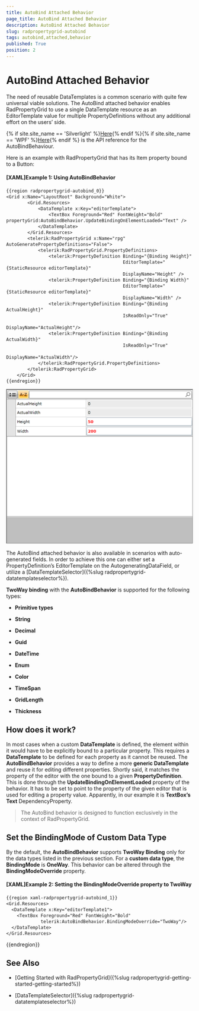 ```yaml
---
title: AutoBind Attached Behavior
page_title: AutoBind Attached Behavior
description: AutoBind Attached Behavior
slug: radpropertygrid-autobind
tags: autobind,attached,behavior
published: True
position: 2
---
```


# AutoBind Attached Behavior



The need of reusable DataTemplates is a common scenario with quite few universal viable solutions. The AutoBind attached behavior enables RadPropertyGrid to use a single DataTemplate resource as an EditorTemplate value for multiple PropertyDefinitions without any additional effort on the users’ side.

{% if site.site_name == 'Silverlight' %}[Here](http://www.telerik.com/help/silverlight/t_telerik_windows_controls_data_propertygrid_autobindbehavior.html){% endif %}{% if site.site_name == 'WPF' %}[Here](http://www.telerik.com/help/wpf/t_telerik_windows_controls_data_propertygrid_autobindbehavior.html){% endif %} is the API reference for the AutoBindBehaviour.
        

Here is an example with RadPropertyGrid that has its Item property bound to a Button:
        

#### __[XAML]Example 1: Using AutoBindBehavior__

	{{region radpropertygrid-autobind_0}}
	<Grid x:Name="LayoutRoot" Background="White">
	        <Grid.Resources>
	            <DataTemplate x:Key="editorTemplate">
	                <TextBox Foreground="Red" FontWeight="Bold" propertyGrid:AutoBindBehavior.UpdateBindingOnElementLoaded="Text" />
	            </DataTemplate>
	        </Grid.Resources>
	        <telerik:RadPropertyGrid x:Name="rpg" AutoGeneratePropertyDefinitions="False">
	            <telerik:RadPropertyGrid.PropertyDefinitions>
	                <telerik:PropertyDefinition Binding="{Binding Height}" 
	                                            EditorTemplate="{StaticResource editorTemplate}" 
	                                            DisplayName="Height" />
	                <telerik:PropertyDefinition Binding="{Binding Width}" 
	                                            EditorTemplate="{StaticResource editorTemplate}" 
	                                            DisplayName="Width" />
	                <telerik:PropertyDefinition Binding="{Binding ActualHeight}" 
	                                            IsReadOnly="True"                                            
	                                            DisplayName="ActualHeight"/>
	                <telerik:PropertyDefinition Binding="{Binding ActualWidth}" 
	                                            IsReadOnly="True"                                            
	                                            DisplayName="ActualWidth"/>
	            </telerik:RadPropertyGrid.PropertyDefinitions>
	        </telerik:RadPropertyGrid>
	    </Grid>
	{{endregion}}

![Rad Property Grid Sets Autobind](images/RadPropertyGrid_Sets_Autobind.png)

The AutoBind attached behavior is also available in scenarios with auto-generated fields. In order to achieve this one can either set a PropertyDefinition’s EditorTemplate on the AutogeneratingDataField, or utilize a [DataTemplateSelector]({%slug radpropertygrid-datatemplateselector%}).
        

__TwoWay binding__ with the __AutoBindBehavior__ is supported for the following types:
        

* __Primitive types__
            

* __String__
            

* __Decimal__
            

* __Guid__
            

* __DateTime__
            

* __Enum__
            

* __Color__
            

* __TimeSpan__

* __GridLength__

* __Thickness__
            

## How does it work?

In most cases when a custom __DataTemplate__ is defined, the element within it would have to be explicitly bound to a particular property. This requires a __DataTemplate__ to be defined for each property as it cannot be reused. The __AutoBindBehavior__ provides a way to define a more __generic DataTemplate__ and reuse it for editing different properties. Shortly said, it matches the property of the editor with the one bound to a given __PropertyDefinition__. This is done through the __UpdateBindingOnElementLoaded__ property of the behavior. It has to be set to point to the property of the given editor that is used for editing a property value. Apparently, in our example it is __TextBox’s Text__ DependencyProperty.

>The AutoBind behavior is designed to function exclusively in the context of RadPropertyGrid.
          
## Set the BindingMode of Custom Data Type
By the default, the __AutoBindBehavior__ supports __TwoWay Binding__ only for the data types listed in the previous section. For a __custom data type__, the __BindingMode__ is __OneWay__. This behavior can be altered through the __BindingModeOverride__ property. 

#### __[XAML]Example 2: Setting the BindingModeOverride property to TwoWay__

	{{region xaml-radpropertygrid-autobind_1}}
	<Grid.Resources>
	  <DataTemplate x:Key="editorTemplate1">
	    <TextBox Foreground="Red" FontWeight="Bold"
	             telerik:AutoBindBehavior.BindingModeOverride="TwoWay"/>
	  </DataTemplate>
	</Grid.Resources>
{{endregion}}
          

## See Also

 * [Getting Started with RadPropertyGrid]({%slug radpropertygrid-getting-started-getting-started%})

 * [DataTemplateSelector]({%slug radpropertygrid-datatemplateselector%})
